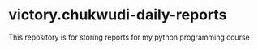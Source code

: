 # victory.chukwudi-daily-reports
This repository is for storing reports for  my python programming course
